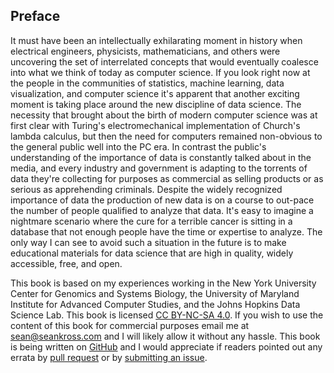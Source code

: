 ## Preface

It must have been an intellectually exhilarating moment in history when 
electrical engineers, physicists, mathematicians, and others were uncovering the
set of interrelated concepts that would eventually coalesce into what we think 
of today as computer science. If you look right now at the people in the 
communities of statistics, machine learning, data visualization, and computer 
science it's apparent that another exciting moment is taking place around the
new discipline of data science. The necessity that brought about the birth of 
modern computer science was at first clear with Turing's electromechanical
implementation of Church's lambda calculus, but then the need for computers
remained non-obvious to the general public well into the PC era. In contrast
the public's understanding of the importance of data is constantly talked about
in the media, and every industry and government is adapting to the torrents of
data they're collecting for purposes as commercial as selling products or as
serious as apprehending criminals. Despite the widely recognized importance of
data the production of new data is on a course to out-pace the number of people
qualified to analyze that data. It's easy to imagine a nightmare scenario where
the cure for a terrible cancer is sitting in a database that not enough people 
have the time or expertise to analyze. The only way I can see to avoid such a 
situation in the future is to make educational materials for data science that
are high in quality, widely accessible, free, and open.

This book is based on my experiences working in the New York University Center
for Genomics and Systems Biology, the University of Maryland Institute for 
Advanced Computer Studies, and the Johns Hopkins Data Science Lab. This book is
licensed [CC BY-NC-SA 4.0](http://creativecommons.org/licenses/by-nc-sa/4.0/).
If you wish to use the content of this book for commercial purposes email me at
sean@seankross.com and I will likely allow it without any hassle. This book is
being written on [GitHub](https://github.com/seankross/book) and I would
appreciate if readers pointed out any errata by
[pull request](https://github.com/seankross/book/compare) or by 
[submitting an issue](https://github.com/seankross/book/issues/new).
